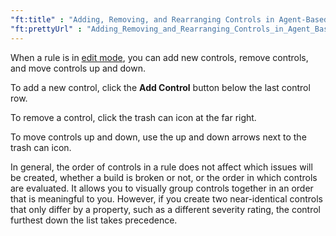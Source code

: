 ```yaml
---
"ft:title" : "Adding, Removing, and Rearranging Controls in Agent-Based Scanning Custom Rules"
"ft:prettyUrl" : "Adding_Removing_and_Rearranging_Controls_in_Agent_Based_Scanning_Custom_Rules"
---
```


When a rule is in [edit mode](https://docs.veracode.com/r/Edit_Custom_Rules_for_Agent_Based_Scanning), you can add new controls, remove controls, and move controls up and down.

To add a new control, click the **Add Control** button below the last control row.

To remove a control, click the trash can icon at the far right.

To move controls up and down, use the up and down arrows next to the trash can icon.

In general, the order of controls in a rule does not affect which issues will be created, whether a build is broken or not, or the order in which controls are evaluated. It allows you to visually group controls together in an order that is meaningful to you. However, if you create two near-identical controls that only differ by a property, such as a different severity rating, the control furthest down the list takes precedence.
